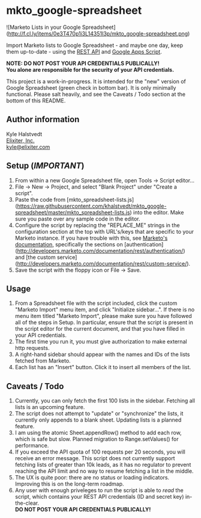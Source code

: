 mkto_google-spreadsheet
=======================

![Marketo Lists in your Google Spreadsheet]
(http://f.cl.ly/items/0e3T470p1i3L14351I3p/mkto_google-spreadsheet.png)

Import Marketo lists to Google Spreadsheet - and maybe one day, keep them up-to-date - 
using the [REST API](http://developers.marketo.com/documentation/rest/) and 
[Google Apps Script](https://developers.google.com/apps-script/).

**NOTE: DO NOT POST YOUR API CREDENTIALS PUBLICALLY!**  
**You alone are responsible for the security of your API credentials.**

This project is a work-in-progress. It is intended for the "new"
version of Google Spreadsheet (green check in bottom bar).
It is only minimally functional.
Please salt heavily, and see the Caveats / Todo section at the bottom of this README.

Author information
------------------
Kyle Halstvedt  
[Elixiter, Inc.](http://www.elixiter.com)  
kyle@elixiter.com

Setup (*IMPORTANT*)
-------------------
1. From within a new Google Spreadsheet file,
   open Tools -> Script editor...
2. File -> New -> Project, and select
   "Blank Project" under "Create a script".
3. Paste the code from
   [mkto_spreadsheet-lists.js]
   (https://raw.githubusercontent.com/khalstvedt/mkto_google-spreadsheet/master/mkto_spreadsheet-lists.js)
   into the editor. Make sure you paste over any sample code in the editor.
4. Configure the script by replacing the
   "REPLACE_ME" strings in the configuration
   section at the top with URL's/keys that
   are specific to your Marketo instance.
   If you have trouble with this, see
   [Marketo's documentation](http://developers.marketo.com/documentation/rest/),
   specifically the sections on [authentication]
   (http://developers.marketo.com/documentation/rest/authentication/)
   and [the custom service]
   (http://developers.marketo.com/documentation/rest/custom-service/).
5. Save the script with the floppy icon or File -> Save.

Usage
-----
1. From a Spreadsheet file with the script
   included, click the custom "Marketo Import"
   menu item, and click "Initialize sidebar...". If there
   is no menu item titled "Marketo Import", please make sure
   you have followed all of the steps in Setup. In particular,
   ensure that the script is present in the script editor for the
   current document, and that you have filled in your API credentials.
2. The first time you run it, you must give authorization to
   make external http requests.
3. A right-hand sidebar should appear with the names
   and IDs of the lists fetched from Marketo.
4. Each list has an "Insert" button. Click it to insert
   all members of the list.

Caveats / Todo
--------------
1. Currently, you can only fetch the first 100 lists in the sidebar. Fetching all
   lists is an upcoming feature.
2. The script does not attempt to "update" or "synchronize" the lists,
   it currently only appends to a blank sheet.
   Updating lists is a planned feature.
3. I am using the atomic Sheet.appendRow() method to add each row, which is safe
   but slow. Planned migration to Range.setValues() for performance.
4. If you exceed the API quota of 100 requests per 20 seconds, you will receive
   an error message. This script does not currently support fetching lists
   of greater than 10k leads, as it has no regulator to prevent reaching
   the API limit and no way to resume fetching a list in the middle.
5. The UX is quite poor: there are no status or loading indicators. Improving
   this is on the long-term roadmap.
6. Any user with enough priveleges to run the script
   is able to *read* the script, which contains
   your REST API credentials (ID and secret key) in-the-clear.  
   **DO NOT POST YOUR API CREDENTIALS PUBLICALLY!**
